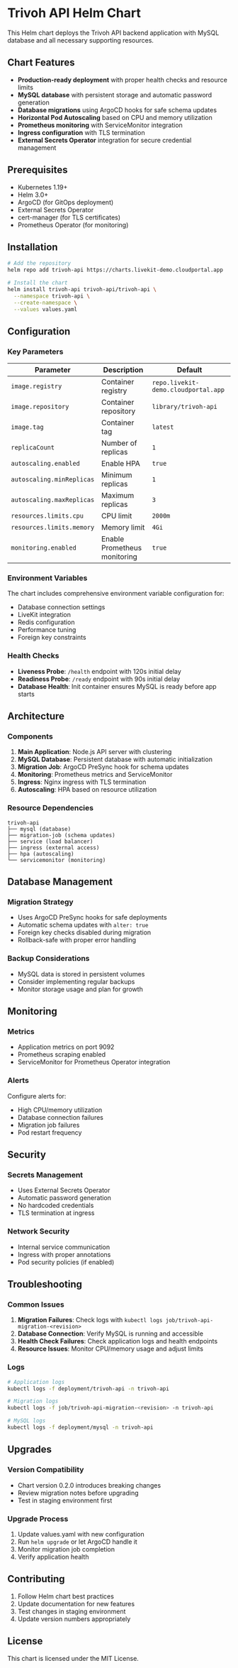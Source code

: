 # Trivoh API Helm Chart

This Helm chart deploys the Trivoh API backend application with MySQL database and all necessary supporting resources.

## Chart Features

- **Production-ready deployment** with proper health checks and resource limits
- **MySQL database** with persistent storage and automatic password generation
- **Database migrations** using ArgoCD hooks for safe schema updates
- **Horizontal Pod Autoscaling** based on CPU and memory utilization
- **Prometheus monitoring** with ServiceMonitor integration
- **Ingress configuration** with TLS termination
- **External Secrets Operator** integration for secure credential management

## Prerequisites

- Kubernetes 1.19+
- Helm 3.0+
- ArgoCD (for GitOps deployment)
- External Secrets Operator
- cert-manager (for TLS certificates)
- Prometheus Operator (for monitoring)

## Installation

```bash
# Add the repository
helm repo add trivoh-api https://charts.livekit-demo.cloudportal.app

# Install the chart
helm install trivoh-api trivoh-api/trivoh-api \
  --namespace trivoh-api \
  --create-namespace \
  --values values.yaml
```

## Configuration

### Key Parameters

| Parameter | Description | Default |
|-----------|-------------|---------|
| `image.registry` | Container registry | `repo.livekit-demo.cloudportal.app` |
| `image.repository` | Container repository | `library/trivoh-api` |
| `image.tag` | Container tag | `latest` |
| `replicaCount` | Number of replicas | `1` |
| `autoscaling.enabled` | Enable HPA | `true` |
| `autoscaling.minReplicas` | Minimum replicas | `1` |
| `autoscaling.maxReplicas` | Maximum replicas | `3` |
| `resources.limits.cpu` | CPU limit | `2000m` |
| `resources.limits.memory` | Memory limit | `4Gi` |
| `monitoring.enabled` | Enable Prometheus monitoring | `true` |

### Environment Variables

The chart includes comprehensive environment variable configuration for:
- Database connection settings
- LiveKit integration
- Redis configuration
- Performance tuning
- Foreign key constraints

### Health Checks

- **Liveness Probe**: `/health` endpoint with 120s initial delay
- **Readiness Probe**: `/ready` endpoint with 90s initial delay
- **Database Health**: Init container ensures MySQL is ready before app starts

## Architecture

### Components

1. **Main Application**: Node.js API server with clustering
2. **MySQL Database**: Persistent database with automatic initialization
3. **Migration Job**: ArgoCD PreSync hook for schema updates
4. **Monitoring**: Prometheus metrics and ServiceMonitor
5. **Ingress**: Nginx ingress with TLS termination
6. **Autoscaling**: HPA based on resource utilization

### Resource Dependencies

```
trivoh-api
├── mysql (database)
├── migration-job (schema updates)
├── service (load balancer)
├── ingress (external access)
├── hpa (autoscaling)
└── servicemonitor (monitoring)
```

## Database Management

### Migration Strategy

- Uses ArgoCD PreSync hooks for safe deployments
- Automatic schema updates with `alter: true`
- Foreign key checks disabled during migration
- Rollback-safe with proper error handling

### Backup Considerations

- MySQL data is stored in persistent volumes
- Consider implementing regular backups
- Monitor storage usage and plan for growth

## Monitoring

### Metrics

- Application metrics on port 9092
- Prometheus scraping enabled
- ServiceMonitor for Prometheus Operator integration

### Alerts

Configure alerts for:
- High CPU/memory utilization
- Database connection failures
- Migration job failures
- Pod restart frequency

## Security

### Secrets Management

- Uses External Secrets Operator
- Automatic password generation
- No hardcoded credentials
- TLS termination at ingress

### Network Security

- Internal service communication
- Ingress with proper annotations
- Pod security policies (if enabled)

## Troubleshooting

### Common Issues

1. **Migration Failures**: Check logs with `kubectl logs job/trivoh-api-migration-<revision>`
2. **Database Connection**: Verify MySQL is running and accessible
3. **Health Check Failures**: Check application logs and health endpoints
4. **Resource Issues**: Monitor CPU/memory usage and adjust limits

### Logs

```bash
# Application logs
kubectl logs -f deployment/trivoh-api -n trivoh-api

# Migration logs
kubectl logs -f job/trivoh-api-migration-<revision> -n trivoh-api

# MySQL logs
kubectl logs -f deployment/mysql -n trivoh-api
```

## Upgrades

### Version Compatibility

- Chart version 0.2.0 introduces breaking changes
- Review migration notes before upgrading
- Test in staging environment first

### Upgrade Process

1. Update values.yaml with new configuration
2. Run `helm upgrade` or let ArgoCD handle it
3. Monitor migration job completion
4. Verify application health

## Contributing

1. Follow Helm chart best practices
2. Update documentation for new features
3. Test changes in staging environment
4. Update version numbers appropriately

## License

This chart is licensed under the MIT License.
